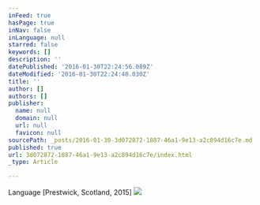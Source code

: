 ```yaml
---
inFeed: true
hasPage: true
inNav: false
inLanguage: null
starred: false
keywords: []
description: ''
datePublished: '2016-01-30T22:24:56.089Z'
dateModified: '2016-01-30T22:24:48.030Z'
title: ''
author: []
authors: []
publisher:
  name: null
  domain: null
  url: null
  favicon: null
sourcePath: _posts/2016-01-30-3d072872-1887-46a1-9e13-a2c894d16c7e.md
published: true
url: 3d072872-1887-46a1-9e13-a2c894d16c7e/index.html
_type: Article

---
```

Language \[Prestwick, Scotland, 2015\]
![](https://the-grid-user-content.s3-us-west-2.amazonaws.com/1967f09a-e497-4bc5-bc30-4db0eff70630.JPG)